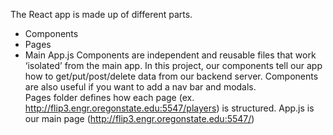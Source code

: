 The React app is made up of different parts. 
* Components
* Pages
* Main App.js
Components are independent and reusable files that work ‘isolated’ from the main app. In this project, our components tell our app how to get/put/post/delete data from our backend server. Components are also useful if you want to add a nav bar and modals. <br>
Pages folder defines how each page (ex. http://flip3.engr.oregonstate.edu:5547/players) is structured. App.js is our main page (http://flip3.engr.oregonstate.edu:5547/)
